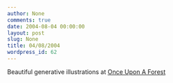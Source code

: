 ```yaml
---
author: None
comments: true
date: 2004-08-04 00:00:00
layout: post
slug: None
title: 04/08/2004
wordpress_id: 62
---
```


Beautiful generative illustrations at [Once Upon A Forest](http://www.once-upon-a-forest.com)
